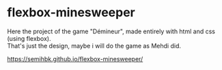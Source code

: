 # flexbox-minesweeper

Here the project of the game "Démineur", made entirely with html and css (using flexbox).<br>
That's just the design, maybe i will do the game as Mehdi did.<br>

https://semihbk.github.io/flexbox-minesweeper/

